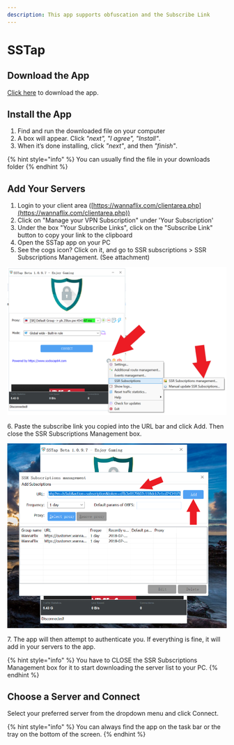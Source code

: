 ```yaml
---
description: This app supports obfuscation and the Subscribe Link
---
```


# SSTap

## Download the App

[Click here](https://wannaflix.com/dl.php?type=d\&id=5) to download the app.

## Install the App

1. Find and run the downloaded file on your computer
2. A box will appear. Click _"next", "I agree", "Install"_.&#x20;
3. When it’s done installing, click _"next"_, and then _"finish"_.

{% hint style="info" %}
You can usually find the file in your downloads folder
{% endhint %}

## Add Your Servers

1. Login to your client area ([https://wannaflix.com/clientarea.php](https://wannaflix.com/clientarea.php))
2. Click on "Manage your VPN Subscription" under 'Your Subscription'
3. Under the box "Your Subscribe Links", click on the "Subscribe Link" button to copy your link to the clipboard
4. Open the SSTap app on your PC
5. See the cogs icon? Click on it, and go to SSR subscriptions > SSR Subscriptions Management. (See attachment)

![](<../../.gitbook/assets/win2.7 (1).png>)

6\. Paste the subscribe link you copied into the URL bar and click Add. Then close the SSR Subscriptions Management box.

![](../../.gitbook/assets/win2.8.png)

7\. The app will then attempt to authenticate you. If everything is fine, it will add in your servers to the app.

{% hint style="info" %}
You have to CLOSE the SSR Subscriptions Management box for it to start downloading the server list to your PC.
{% endhint %}

## Choose a Server and Connect

Select your preferred server from the dropdown menu and click Connect.

{% hint style="info" %}
You can always find the app on the task bar or the tray on the bottom of the screen.
{% endhint %}
